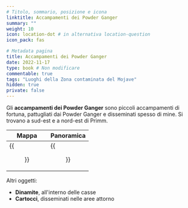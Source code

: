 ```yaml
---
# Titolo, sommario, posizione e icona
linktitle: Accampamenti dei Powder Ganger
summary: ""
weight: 10
icon: location-dot # in alternativa location-question
icon_pack: fas

# Metadata pagina
title: Accampamenti dei Powder Ganger
date: 2022-11-17
type: book # Non modificare
commentable: true
tags: "Luoghi della Zona contaminata del Mojave"
hidden: true
private: false
---
```


<div class="fnv">

Gli **accampamenti dei Powder Ganger** sono piccoli accampamenti di fortuna, pattugliati dai Powder Ganger e disseminati spesso di mine. Si trovano a sud-est e a nord-est di Primm.

| Mappa  | Panoramica |
| -----  | ---------- |
|   {{<figure src="fnv/Powder_Ganger_Camp_North_loc.webp">}}                  | {{<figure src="fnv/PG_camp_north.webp">}}           | 

Altri oggetti:
- **Dinamite**, all'interno delle casse
- **Cartocci**, disseminati nelle aree attorno

</div>
